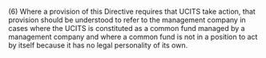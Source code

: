 (6) Where a provision of this Directive requires that UCITS take action, that provision should be understood to refer to the management company in cases where the UCITS is constituted as a common fund managed by a management company and where a common fund is not in a position to act by itself because it has no legal personality of its own.